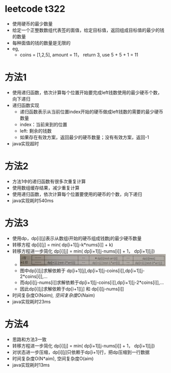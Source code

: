 # leetcode t322
- 使用硬币的最少数量
- 给定一个正整数数组代表签的面值，给定目标值，返回组成目标值的最少的钱的数量
- 每种面值的钱的数量是无限的
- eg,
    - coins = [1,2,5], amount = 11， return 3, use 5 + 5 + 1 = 11
    
    
# 方法1    
- 使用递归函数，依次计算每个位置开始要完成left钱数使用的最少硬币个数，向下递归
- 递归函数实现
    - 递归函数表示从当前位置index开始的硬币做成left钱数的需要的最少硬币数量
    - index：当前来到的位置
    - left: 剩余的钱数
    - 如果存在有效方案，返回最少的硬币数量；没有有效方案，返回-1
- java实现超时

# 方法2    
- 方法1中的递归函数有很多次重复计算
- 使用数组缓存结果，减少重复计算
- 使用递归函数，依次计算每个位置要使用的硬币的个数，向下递归
- java实现耗时540ms

# 方法3
- 使用dp，dp[i][j]表示从数组i开始的硬币组成钱数j的最少硬币数量
- 转移方程 dp[i][j] = min( dp[i+1][j-k*nums[i]] + k)
- 转移方程进一步简化 dp[i][j] = min( dp[i+1][j-nums[i]] + 1， dp[i+1][j])
    - ![](./imgs/1.png)
    - 图中dp[i][j]求解依赖于 dp[i+1][j],dp[i+1][j-coins[i]],dp[i+1][j-2*coins[i]],...
    - 而dp[i][j-nums[i]]求解依赖于dp[i+1][j-coins[i]],dp[i+1][j-2*coins[i]],...
    - 因此dp[i][j]求解依赖于dp[i+1][j] 和 dp[i][j-nums[i]]
- 时间复杂度O(N*aim), 空间复杂度O(N*aim)
- java实现耗时23ms

# 方法4
- 思路和方法3一致
- 转移方程进一步简化 dp[i][j] = min( dp[i+1][j-nums[i]] + 1， dp[i+1][j])
- 对状态进一步压缩，dp[i][j]只依赖于dp[i+1]行，把dp压缩到一行数据
- 时间复杂度O(N*aim), 空间复杂度O(aim)
- java实现耗时13ms

